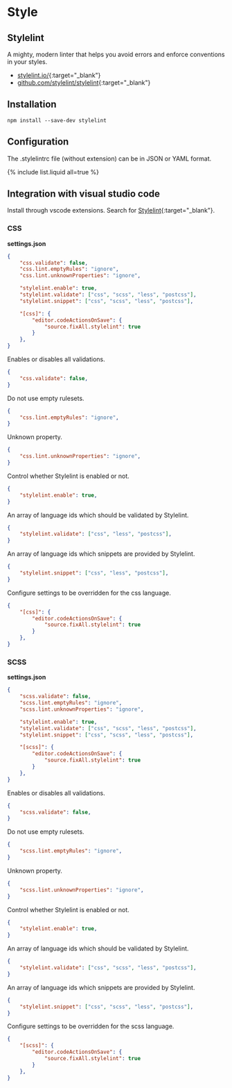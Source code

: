 # Style

## Stylelint

A mighty, modern linter that helps you avoid errors and enforce conventions in your styles.

- [stylelint.io/](https://stylelint.io/){:target="_blank"}
- [github.com/stylelint/stylelint](https://github.com/stylelint/stylelint){:target="_blank"}

## Installation

```shell
npm install --save-dev stylelint
```

## Configuration

The .stylelintrc file (without extension) can be in JSON or YAML format.

{% include list.liquid all=true %}

## Integration with visual studio code

Install through vscode extensions. Search for [Stylelint](https://marketplace.visualstudio.com/items?itemName=stylelint.vscode-stylelint){:target="_blank"}.

### CSS

**settings.json**

```json
{
    "css.validate": false,
    "css.lint.emptyRules": "ignore",
    "css.lint.unknownProperties": "ignore",

    "stylelint.enable": true,
    "stylelint.validate": ["css", "scss", "less", "postcss"],
    "stylelint.snippet": ["css", "scss", "less", "postcss"],

    "[css]": {
        "editor.codeActionsOnSave": {
            "source.fixAll.stylelint": true
        }
    },
}
```

Enables or disables all validations.

```json
{
    "css.validate": false,
}
```

Do not use empty rulesets.

```json
{
    "css.lint.emptyRules": "ignore",
}
```

Unknown property.

```json
{
    "css.lint.unknownProperties": "ignore",
}
```

Control whether Stylelint is enabled or not.

```json
{
    "stylelint.enable": true,
}
```

An array of language ids which should be validated by Stylelint.

```json
{
    "stylelint.validate": ["css", "less", "postcss"],
}
```

An array of language ids which snippets are provided by Stylelint.

```json
{
    "stylelint.snippet": ["css", "less", "postcss"],
}
```

Configure settings to be overridden for the css language.

```json
{
    "[css]": {
        "editor.codeActionsOnSave": {
            "source.fixAll.stylelint": true
        }
    },
}
```

### SCSS

**settings.json**

```json
{
    "scss.validate": false,
    "scss.lint.emptyRules": "ignore",
    "scss.lint.unknownProperties": "ignore",

    "stylelint.enable": true,
    "stylelint.validate": ["css", "scss", "less", "postcss"],
    "stylelint.snippet": ["css", "scss", "less", "postcss"],

    "[scss]": {
        "editor.codeActionsOnSave": {
            "source.fixAll.stylelint": true
        }
    },
}
```

Enables or disables all validations.

```json
{
    "scss.validate": false,
}
```

Do not use empty rulesets.

```json
{
    "scss.lint.emptyRules": "ignore",
}
```

Unknown property.

```json
{
    "scss.lint.unknownProperties": "ignore",
}
```

Control whether Stylelint is enabled or not.

```json
{
    "stylelint.enable": true,
}
```

An array of language ids which should be validated by Stylelint.

```json
{
    "stylelint.validate": ["css", "scss", "less", "postcss"],
}
```

An array of language ids which snippets are provided by Stylelint.

```json
{
    "stylelint.snippet": ["css", "scss", "less", "postcss"],
}
```

Configure settings to be overridden for the scss language.

```json
{
    "[scss]": {
        "editor.codeActionsOnSave": {
            "source.fixAll.stylelint": true
        }
    },
}
```
